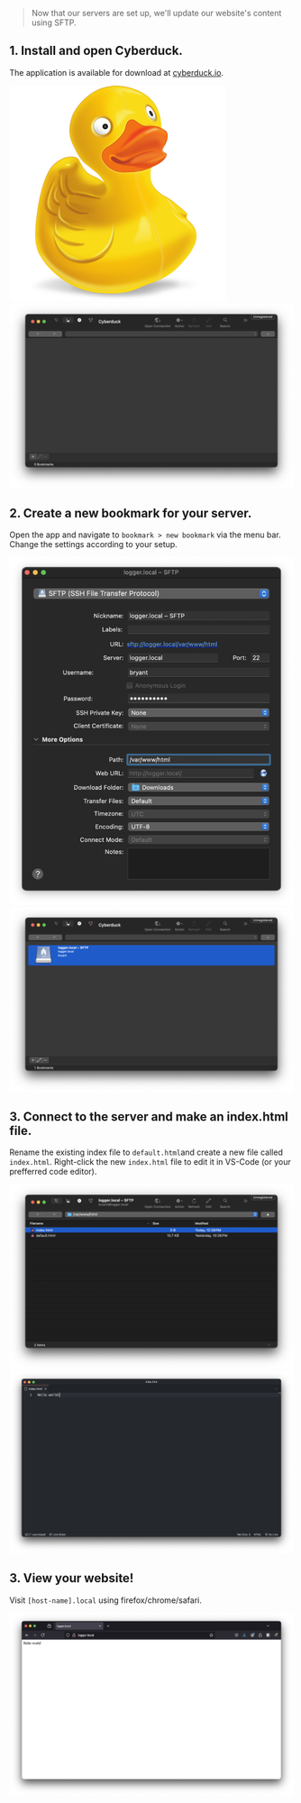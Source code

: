 > Now that our servers are set up, we'll update our website's content using SFTP. 

## 1. Install and open Cyberduck.
The application is available for download at [cyberduck.io](https://cyberduck.io/).

![](./media/duck_1.png)
![](./media/duck_2.png)

## 2. Create a new bookmark for your server.
Open the app and navigate to `bookmark > new bookmark` via the menu bar. Change the settings according to your setup.

![](./media/duck_3.png)
![](./media/duck_4.png)

## 3. Connect to the server and make an index.html file.
Rename the existing index file to `default.html`and create a new file called `index.html`. Right-click the new `index.html` file to edit it in VS-Code (or your prefferred code editor).

![](./media/duck_6.png)
![](./media/duck_7.png)


## 3. View your website!
Visit `[host-name].local` using firefox/chrome/safari.

![](./media/hello-world_1.png)